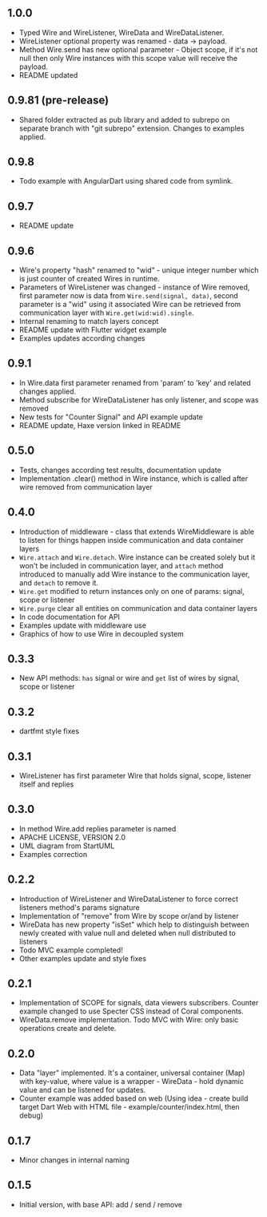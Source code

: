 ## 1.0.0
- Typed Wire<T> and WireListener<T>, WireData<T> and WireDataListener<T>.
- WireListener optional property was renamed - data -> payload.
- Method Wire.send has new optional parameter - Object scope, if it's not null then only Wire instances with this scope value will receive the payload.
- README updated

## 0.9.81  (pre-release)
- Shared folder extracted as pub library and added to subrepo on separate branch with "git subrepo" extension. Changes to examples applied.

## 0.9.8
- Todo example with AngularDart using shared code from symlink.

## 0.9.7 
- README update

## 0.9.6
- Wire's property "hash" renamed to "wid" - unique integer number which is just counter of created Wires in runtime. 
- Parameters of WireListener was changed - instance of Wire removed, first parameter now is data from `Wire.send(signal, data)`, second parameter is a "wid" using it associated Wire can be retrieved from communication layer with `Wire.get(wid:wid).single`.
- Internal renaming to match layers concept
- README update with Flutter widget example
- Examples updates according changes

## 0.9.1
- In Wire.data first parameter renamed from 'param' to 'key' and related changes applied.
- Method subscribe for WireDataListener has only listener, and scope was removed
- New tests for "Counter Signal" and API example update
- README update, Haxe version linked in README

## 0.5.0
- Tests, changes according test results, documentation update
- Implementation .clear() method in Wire instance, which is called after wire removed from communication layer

## 0.4.0
- Introduction of middleware - class that extends WireMiddleware is able to listen for things happen inside communication and data container layers
- `Wire.attach` and `Wire.detach`. Wire instance can be created solely but it won't be included in communication layer, and `attach` method introduced to manually add Wire instance to the communication layer, and `detach` to remove it.
- `Wire.get` modified to return instances only on one of params: signal, scope or listener
- `Wire.purge` clear all entities on communication and data container layers
- In code documentation for API
- Examples update with middleware use
- Graphics of how to use Wire in decoupled system

## 0.3.3
- New API methods: `has` signal or wire and `get` list of wires by signal, scope or listener

## 0.3.2
- dartfmt style fixes  

## 0.3.1
- WireListener has first parameter Wire that holds signal, scope, listener itself and replies  

## 0.3.0
- In method Wire.add replies parameter is named
- APACHE LICENSE, VERSION 2.0
- UML diagram from StartUML
- Examples correction

## 0.2.2
- Introduction of WireListener and WireDataListener to force correct listeners method's params signature 
- Implementation of "remove" from Wire by scope or/and by listener
- WireData has new property "isSet" which help to distinguish between newly created with value null and deleted when null distributed to listeners
- Todo MVC example completed!
- Other examples update and style fixes

## 0.2.1
- Implementation of SCOPE for signals, data viewers subscribers. Counter example changed to use Specter CSS instead of Coral components.
- WireData.remove implementation. Todo MVC with Wire: only basic operations create and delete.

## 0.2.0
- Data "layer" implemented. It's a container, universal container (Map) with key-value, where value is a wrapper - WireData - hold dynamic value and can be listened for updates.
- Counter example was added based on web (Using idea - create build target Dart Web with HTML file - example/counter/index.html, then debug)

## 0.1.7
- Minor changes in internal naming

## 0.1.5
- Initial version, with base API: add / send / remove
